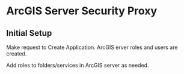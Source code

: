 # ArcGIS Server Security Proxy

## Initial Setup

Make request to Create Application. ArcGIS erver roles and users are created.

Add roles to folders/services in ArcGIS server as needed.
